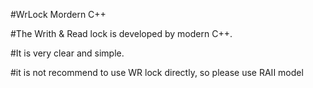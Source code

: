 #WrLock Mordern C++

#The Writh & Read lock is developed by modern C++.

#It is very clear and simple.

#it is not recommend to use WR lock directly, so please use RAII model
